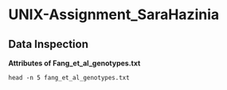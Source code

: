 # UNIX-Assignment_SaraHazinia

## Data Inspection
**Attributes of Fang_et_al_genotypes.txt**

```
head -n 5 fang_et_al_genotypes.txt
```
